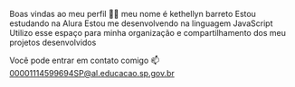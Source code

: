 Boas vindas ao meu perfil 💙💙
meu nome é kethellyn barreto 
Estou estudando na Alura
Estou me desenvolvendo na linguagem JavaScript
Utilizo esse espaço para minha organização e compartilhamento dos meu projetos desenvolvidos

Você pode entrar em contato comigo 📫
00001114599694SP@al.educacao.sp.gov.br
